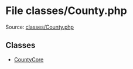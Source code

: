 File classes/County.php
=========

Source: [classes/County.php](https://github.com/PrestaShop/PrestaShop/blob/1.6.0.2/classes/County.php)


Classes
-------

* [CountyCore](class.CountyCore.md)

